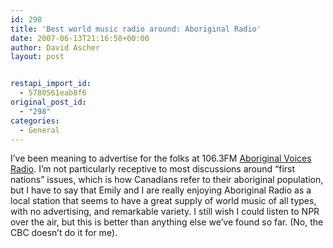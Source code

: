 ```yaml
---
id: 298
title: 'Best world music radio around: Aboriginal Radio'
date: 2007-06-13T21:16:58+00:00
author: David Ascher
layout: post


restapi_import_id:
  - 5780561eab8f6
original_post_id:
  - "298"
categories:
  - General
---
```

I&#8217;ve been meaning to advertise for the folks at 106.3FM [Aboriginal Voices Radio](http://aboriginalvoices.com/). I&#8217;m not particularly receptive to most discussions around &#8220;first nations&#8221; issues, which is how Canadians refer to their aboriginal population, but I have to say that Emily and I are really enjoying Aboriginal Radio as a local station that seems to have a great supply of world music of all types, with no advertising, and remarkable variety. I still wish I could listen to NPR over the air, but this is better than anything else we&#8217;ve found so far. (No, the CBC doesn&#8217;t do it for me).